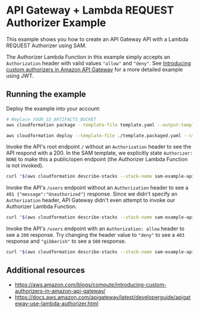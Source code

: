 # API Gateway + Lambda REQUEST Authorizer Example

This example shows you how to create an API Gateway API with a Lambda REQUEST Authorizer using SAM.

The Authorizer Lambda Function in this example simply accepts an `Authorization` header with valid values `"allow"` and `"deny"`. See [Introducing custom authorizers in Amazon API Gateway](https://aws.amazon.com/blogs/compute/introducing-custom-authorizers-in-amazon-api-gateway/) for a more detailed example using JWT.

## Running the example

Deploy the example into your account:

```bash
# Replace YOUR_S3_ARTIFACTS_BUCKET
aws cloudformation package --template-file template.yaml --output-template-file template.packaged.yaml --s3-bucket YOUR_S3_ARTIFACTS_BUCKET

aws cloudformation deploy --template-file ./template.packaged.yaml --stack-name sam-example-api-lambda-request-auth --capabilities CAPABILITY_IAM
```

Invoke the API's root endpoint `/` without an `Authorization` header to see the API respond with a 200. In the SAM template, we explicitly state `Authorizer: NONE` to make this a public/open endpoint (the Authorizer Lambda Function is not invoked).

```bash
curl "$(aws cloudformation describe-stacks --stack-name sam-example-api-lambda-request-auth --query 'Stacks[].Outputs[?OutputKey==`ApiURL`].OutputValue' --output text)"
```

Invoke the API's `/users` endpoint without an `Authorization` header to see a `401 {"message":"Unauthorized"}` response. Since we didn't specify an `Authorization` header, API Gateway didn't even attempt to invoke our Authorizer Lambda Function.

```bash
curl "$(aws cloudformation describe-stacks --stack-name sam-example-api-lambda-request-auth --query 'Stacks[].Outputs[?OutputKey==`ApiURL`].OutputValue' --output text)users"
```

Invoke the API's `/users` endpoint with an `Authorization: allow` header to see a `200` response. Try changing the header value to `"deny"` to see a `403` response and `"gibberish"` to see a `500` response.

```bash
curl "$(aws cloudformation describe-stacks --stack-name sam-example-api-lambda-request-auth --query 'Stacks[].Outputs[?OutputKey==`ApiURL`].OutputValue' --output text)users" -H 'Authorization: allow'
```

## Additional resources

- https://aws.amazon.com/blogs/compute/introducing-custom-authorizers-in-amazon-api-gateway/
- https://docs.aws.amazon.com/apigateway/latest/developerguide/apigateway-use-lambda-authorizer.html
